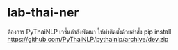 # lab-thai-ner

ต้องการ PyThaiNLP เวชั่นกำลังพัฒนา ให้ทำติดตั้งด้วยคำสั่ง pip install https://github.com/PyThaiNLP/pythainlp/archive/dev.zip
